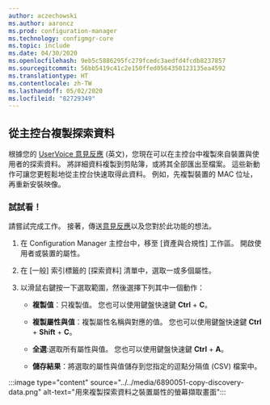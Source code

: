 ```yaml
---
author: aczechowski
ms.author: aaroncz
ms.prod: configuration-manager
ms.technology: configmgr-core
ms.topic: include
ms.date: 04/30/2020
ms.openlocfilehash: 9eb5c5886295fc279fcedc3aedfd4fcdb8237857
ms.sourcegitcommit: 56bb5419c41c2e150ffed0564350123135ea4592
ms.translationtype: HT
ms.contentlocale: zh-TW
ms.lasthandoff: 05/02/2020
ms.locfileid: "82729349"
---
```

## <a name="copy-discovery-data-from-the-console"></a><a name="bkmk_copydisco"></a> 從主控台複製探索資料

<!--6890051-->

根據您的 [UserVoice 意見反應](https://configurationmanager.uservoice.com/forums/300492/suggestions/16866169) \(英文\)，您現在可以在主控台中複製來自裝置與使用者的探索資料。 將詳細資料複製到剪貼簿，或將其全部匯出至檔案。 這些新動作可讓您更輕鬆地從主控台快速取得此資料。 例如，先複製裝置的 MAC 位址，再重新安裝映像。

### <a name="try-it-out"></a>試試看！

請嘗試完成工作。 接著，傳送[意見反應](../../technical-preview-2003.md#bkmk_feedback)以及您對於此功能的想法。

1. 在 Configuration Manager 主控台中，移至 [資產與合規性]  工作區。 開啟使用者或裝置的屬性。

1. 在 [一般]  索引標籤的 [探索資料]  清單中，選取一或多個屬性。

1. 以滑鼠右鍵按一下選取範圍，然後選擇下列其中一個動作：

    - **複製值**：只複製值。 您也可以使用鍵盤快速鍵 **Ctrl** + **C**。

    - **複製屬性與值**：複製屬性名稱與對應的值。 您也可以使用鍵盤快速鍵 **Ctrl** + **Shift** + **C**。

    - **全選**:選取所有屬性與值。 您也可以使用鍵盤快速鍵 **Ctrl** + **A**。

    - **儲存結果**：將選取的屬性與值儲存到您指定的逗點分隔值 (CSV) 檔案中。

:::image type="content" source="../../media/6890051-copy-discovery-data.png" alt-text="用來複製探索資料之裝置屬性的螢幕擷取畫面":::
